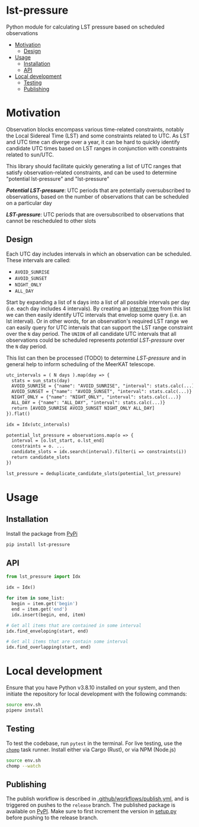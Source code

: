 # lst-pressure

Python module for calculating LST pressure based on scheduled observations

<!-- START doctoc generated TOC please keep comment here to allow auto update -->
<!-- DON'T EDIT THIS SECTION, INSTEAD RE-RUN doctoc TO UPDATE -->

- [Motivation](#motivation)
  - [Design](#design)
- [Usage](#usage)
  - [Installation](#installation)
  - [API](#api)
- [Local development](#local-development)
  - [Testing](#testing)
  - [Publishing](#publishing)

<!-- END doctoc generated TOC please keep comment here to allow auto update -->

# Motivation

Observation blocks encompass various time-related constraints, notably the Local Sidereal Time (LST) and some constraints related to UTC. As LST and UTC time can diverge over a year, it can be hard to quickly identify candidate UTC times based on LST ranges in conjunction with constraints related to sun/UTC.

This library should facilitate quickly generating a list of UTC ranges that satisfy observation-related constraints, and can be used to determine "potential lst-pressure" and "lst-pressure"

**_Potential LST-pressure_**: UTC periods that are potentially oversubscribed to observations, based on the number of observations that can be scheduled on a particular day

**_LST-pressure_**: UTC periods that are oversubscribed to observations that cannot be rescheduled to other slots

## Design

Each UTC day includes intervals in which an observation can be scheduled. These intervals are called:

- `AVOID_SUNRISE`
- `AVOID_SUNSET`
- `NIGHT_ONLY`
- `ALL_DAY`

Start by expanding a list of `N` days into a list of all possible intervals per day (i.e. each day includes 4 intervals). By creating an [interval tree](https://en.wikipedia.org/wiki/Interval_tree) from this list we can then easily identify UTC intervals that envelop some query (i.e. an lst interval). Or in other words, for an observation's required LST range we can easily query for UTC intervals that can support the LST range constraint over the `N` day period. The `UNION` of all candidate UTC intervals that all observations could be scheduled represents _potential LST-pressure_ over the `N` day period.

This list can then be processed (TODO) to determine _LST-pressure_ and in general help to inform scheduling of the MeerKAT telescope.

```txt
utc_intervals = ( N days ).map(day => {
  stats = sun_stats(day)
  AVOID_SUNRISE = {"name": "AVOID_SUNRISE", "interval": stats.calc(...)}
  AVOID_SUNSET = {"name": "AVOID_SUNSET", "interval": stats.calc(...)}
  NIGHT_ONLY = {"name": "NIGHT_ONLY", "interval": stats.calc(...)}
  ALL_DAY = {"name": "ALL_DAY", "interval": stats.calc(...)}
  return [AVOID_SUNRISE AVOID_SUNSET NIGHT_ONLY ALL_DAY]
}).flat()

idx = Idx(utc_intervals)

potential_lst_pressure = observations.map(o => {
  interval = [o.lst_start, o.lst_end]
  constraints = o. ...
  candidate_slots = idx.search(interval).filter(i => constraints(i))
  return candidate_slots
})

lst_pressure = deduplicate_candidate_slots(potential_lst_pressure)
```

# Usage

## Installation

Install the package from [PyPi](https://pypi.org/project/lst-pressure/)

```sh
pip install lst-pressure
```

## API

```python
from lst_pressure import Idx

idx = Idx()

for item in some_list:
  begin = item.get('begin')
  end = item.get('end')
  idx.insert(begin, end, item)

# Get all items that are contained in some interval
idx.find_enveloping(start, end)

# Get all items that are contain some interval
idx.find_overlapping(start, end)
```

# Local development

Ensure that you have Python v3.8.10 installed on your system, and then initiate the repository for local development with the following commands:

```sh
source env.sh
pipenv install
```

## Testing

To test the codebase, run `pytest` in the terminal. For live testing, use the [`chomp`](https://github.com/guybedford/chomp#install) task runner. Install either via Cargo (Rust), or via NPM (Node.js)

```sh
source env.sh
chomp --watch
```

## Publishing

The publish workflow is described in [.github/workflows/publish.yml](.github/workflows/publish.yml), and is triggered on pushes to the `release` branch. The published package is available on [PyPI](https://pypi.org/project/lst-pressure/). Make sure to first increment the version in [setup.py](./setup.py) before pushing to the release branch.
